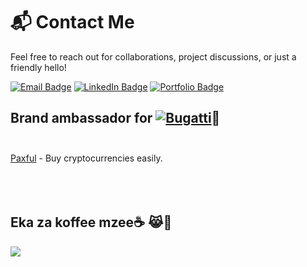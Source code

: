 # 📬 Contact Me

Feel free to reach out for collaborations, project discussions, or just a friendly hello!

[![Email Badge](https://img.shields.io/badge/Email-D14836?style=for-the-badge&logo=gmail&logoColor=white)](mailto:ctronics.aid@gmail.com)
[![LinkedIn Badge](https://img.shields.io/badge/LinkedIn-blue?style=for-the-badge&logo=linkedin&logoColor=white)](https://www.linkedin.com/in/geddy-ric-121aa3338?lipi=urn%3Ali%3Apage%3Ad_flagship3_profile_view_base_contact_details%3BGXjuBAc%2FRkyWHNwoDsB6xg%3D%3D)
[![Portfolio Badge](https://img.shields.io/badge/Portfolio-3CB371?style=for-the-badge&logo=google-chrome&logoColor=white)](https://cictehro.netlify.app)
## Brand ambassador for [![Bugatti](https://aleen42.github.io/badges/src/bugatti.svg)](https://bugatti.com)🌚<br><br>

[Paxful](https://paxful.com/register?r=KmdA11VGrdV) - Buy cryptocurrencies easily.<br><br><br><br>
## Eka za koffee mzee☕ 😹🗿
[![](https://img.shields.io/badge/Buy_Me_A_Coffee-FFDD00?style=for-the-badge&logo=buy-me-a-coffee&logoColor=black)](https://buymeacoffee.com/adityankaran)

<!---savvydarknight/savvydarknight is a ✨ special ✨ repository because its `README.md` (this file) appears on your GitHub profile.You can click the Preview link to take a look at your changes.--->
